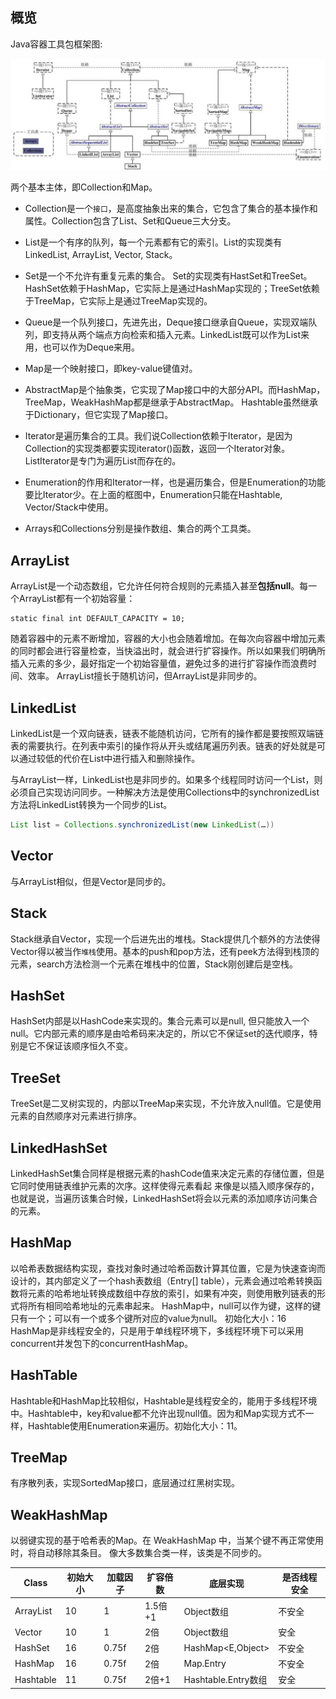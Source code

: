 ## 概览
Java容器工具包框架图:

![collection](./assets/23.jpeg)

两个基本主体，即Collection和Map。

* Collection是一个`接口`，是高度抽象出来的集合，它包含了集合的基本操作和属性。Collection包含了List、Set和Queue三大分支。

* List是一个有序的队列，每一个元素都有它的索引。List的实现类有LinkedList, ArrayList, Vector, Stack。 

* Set是一个不允许有重复元素的集合。 Set的实现类有HastSet和TreeSet。HashSet依赖于HashMap，它实际上是通过HashMap实现的；TreeSet依赖于TreeMap，它实际上是通过TreeMap实现的。

* Queue是一个队列接口，先进先出，Deque接口继承自Queue，实现双端队列，即支持从两个端点方向检索和插入元素。LinkedList既可以作为List来用，也可以作为Deque来用。

* Map是一个映射接口，即key-value键值对。

* AbstractMap是个抽象类，它实现了Map接口中的大部分API。而HashMap，TreeMap，WeakHashMap都是继承于AbstractMap。 Hashtable虽然继承于Dictionary，但它实现了Map接口。

* Iterator是遍历集合的工具。我们说Collection依赖于Iterator，是因为Collection的实现类都要实现iterator()函数，返回一个Iterator对象。ListIterator是专门为遍历List而存在的。

* Enumeration的作用和Iterator一样，也是遍历集合，但是Enumeration的功能要比Iterator少。在上面的框图中，Enumeration只能在Hashtable, Vector/Stack中使用。

* Arrays和Collections分别是操作数组、集合的两个工具类。

## ArrayList
ArrayList是一个动态数组，它允许任何符合规则的元素插入甚至**包括null**。每一个ArrayList都有一个初始容量：

    static final int DEFAULT_CAPACITY = 10;

随着容器中的元素不断增加，容器的大小也会随着增加。在每次向容器中增加元素的同时都会进行容量检查，当快溢出时，就会进行扩容操作。所以如果我们明确所插入元素的多少，最好指定一个初始容量值，避免过多的进行扩容操作而浪费时间、效率。
ArrayList擅长于随机访问，但ArrayList是非同步的。

## LinkedList
LinkedList是一个双向链表，链表不能随机访问，它所有的操作都是要按照双端链表的需要执行。在列表中索引的操作将从开头或结尾遍历列表。链表的好处就是可以通过较低的代价在List中进行插入和删除操作。

与ArrayList一样，LinkedList也是非同步的。如果多个线程同时访问一个List，则必须自己实现访问同步。一种解决方法是使用Collections中的synchronizedList方法将LinkedList转换为一个同步的List。
```java
List list = Collections.synchronizedList(new LinkedList(…))
```

## Vector
与ArrayList相似，但是Vector是同步的。

## Stack
Stack继承自Vector，实现一个后进先出的堆栈。Stack提供几个额外的方法使得Vector得以被当作`堆栈`使用。基本的push和pop方法，还有peek方法得到栈顶的元素，search方法检测一个元素在堆栈中的位置，Stack刚创建后是空栈。

## HashSet
HashSet内部是以HashCode来实现的。集合元素可以是null, 但只能放入一个null。它内部元素的顺序是由哈希码来决定的，所以它不保证set的迭代顺序，特别是它不保证该顺序恒久不变。

## TreeSet
TreeSet是二叉树实现的，内部以TreeMap来实现，不允许放入null值。它是使用元素的自然顺序对元素进行排序。

## LinkedHashSet
LinkedHashSet集合同样是根据元素的hashCode值来决定元素的存储位置，但是它同时使用链表维护元素的次序。这样使得元素看起 来像是以插入顺序保存的，也就是说，当遍历该集合时候，LinkedHashSet将会以元素的添加顺序访问集合的元素。

## HashMap
以哈希表数据结构实现，查找对象时通过哈希函数计算其位置，它是为快速查询而设计的，其内部定义了一个hash表数组（Entry[] table），元素会通过哈希转换函数将元素的哈希地址转换成数组中存放的索引，如果有冲突，则使用散列链表的形式将所有相同哈希地址的元素串起来。
HashMap中，null可以作为键，这样的键只有一个；可以有一个或多个键所对应的value为null。
初始化大小：16
HashMap是非线程安全的，只是用于单线程环境下，多线程环境下可以采用concurrent并发包下的concurrentHashMap。

## HashTable
Hashtable和HashMap比较相似，Hashtable是线程安全的，能用于多线程环境中。Hashtable中，key和value都不允许出现null值。因为和Map实现方式不一样，Hashtable使用Enumeration来遍历。初始化大小：11。

## TreeMap
有序散列表，实现SortedMap接口，底层通过红黑树实现。

## WeakHashMap
以弱键实现的基于哈希表的Map。在 WeakHashMap 中，当某个键不再正常使用时，将自动移除其条目。
像大多数集合类一样，该类是不同步的。

|Class|初始大小|加载因子|扩容倍数|底层实现|是否线程安全|
|---|---|---|---|---|---|
|ArrayList|10|1|1.5倍+1|Object数组|不安全|
|Vector|10|1|2倍|Object数组|安全|
|HashSet|16|0.75f|2倍|HashMap<E,Object>|不安全|
|HashMap|16|0.75f|2倍|Map.Entry|不安全|
|Hashtable|11|0.75f|2倍+1|Hashtable.Entry数组|安全|
